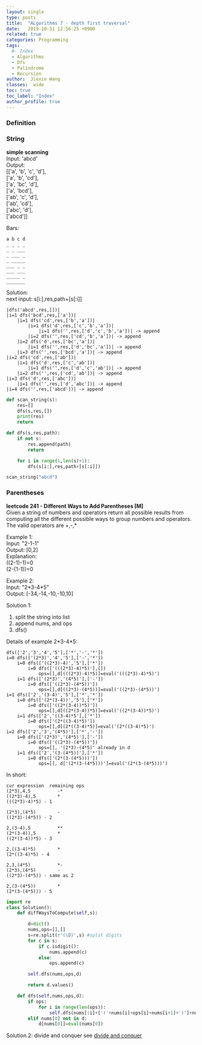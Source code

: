 ```yaml
---
layout: single
type: posts
title:  "ALgorithms 7 - depth first traversal"
date:   2019-10-31 12:56:25 +0900
related: true
categories: Programming
tags:
  #- Index
  - Algorithms
  - Dfs
  - Palindrome
  - Recursion
author:  Jiexin Wang
classes:  wide
toc: true
toc_label: "Index"
author_profile: true
---
```


### Definition

### String

**simple scanning**  
Input: 'abcd'  
Output:  
[['a', 'b', 'c', 'd'],  
['a', 'b', 'cd'],  
['a', 'bc', 'd'],  
['a', 'bcd'],  
['ab', 'c', 'd'],  
['ab', 'cd'],  
['abc', 'd'],  
['abcd']]  

Bars:  

    a b c d
    _ _ _ _
    _ _ ___
    _ ___ _
    _ _____
    ___ _ _
    ___ ___
    _____ _
    _______

Solution:  
next input: s[i:],res,path+[s[:i]]

    |dfs('abcd',res,[])|
    |i=1 dfs('bcd',res,['a'])|
        |i=1 dfs('cd',res,['b','a'])|                                  
            |i=1 dfs('d',res,['c','b','a'])|
                |i=1 dfs('',res,['d','c','b','a'])| -> append
            |i=2 dfs('',res,['cd','b','a'])| -> append
        |i=2 dfs('d',res,['bc','a'])|
            |i=1 dfs('',res,['d','bc','a'])| -> append
        |i=3 dfs('',res,['bcd','a'])| -> append
    |i=2 dfs('cd',res,['ab'])|
        |i=1 dfs('d',res,['c','ab'])|
            |i=1 dfs('',res,['d','c','ab'])| -> append
        |i=2 dfs('',res,['cd','ab'])| -> append
    |i=3 dfs('d',res,['abc'])|
        |i=1 dfs('',res,['d','abc'])| -> append
    |i=4 dfs('',res,['abcd'])| -> append


```python
def scan_string(s):
    res=[]
    dfs(s,res,[])
    print(res)
    return

def dfs(s,res,path):
    if not s:
        res.append(path)
        return

    for i in range(1,len(s)+1):
        dfs(s[i:],res,path+[s[:i]])

scan_string("abcd")
```

### Parentheses  

**leetcode 241 - Different Ways to Add Parentheses [M]**  
Given a string of numbers and operators return all possible results from computing all the different possible ways to group numbers and operators. The valid operators are +,-,*  

Example 1:  
Input: "2-1-1"  
Output: [0,2]  
Explanation:  
((2-1)-1)=0  
(2-(1-1))=0   

Example 2:  
Input: "2\*3-4\*5"  
Output: [-34,-14,-10,-10,10]  

Solution 1:  
1. split the string into list  
2. append nums, and ops  
3. dfs()  

Details of example 2\*3-4\*5:

    dfs(['2','3','4','5'],['*','-','*'])
    i=0 dfs(['(2*3)','4','5'],['-','*'])
        i=0 dfs(['((2*3)-4)','5'],['*'])
            i=0 dfs(['(((2*3)-4)*5)'],[])
                ops=[],d[(((2*3)-4)*5)]=eval('(((2*3)-4)*5)')
        i=1 dfs(['(2*3)','(4*5)'],['-'])
            i=0 dfs(['((2*3)-(4*5))'])
                ops=[],d[((2*3)-(4*5))]=eval('((2*3)-(4*5))')
    i=1 dfs(['2','(3-4)','5'],['*','*'])
        i=0 dfs(['(2*(3-4))','5'],['*'])
            i=0 dfs(['((2*(3-4))*5)'])
                ops=[],d[((2*(3-4))*5)]=eval('((2*(3-4))*5)')
        i=1 dfs(['2','((3-4)*5'],['*'])
            i=0 dfs(['(2*((3-4)*5)'])
                ops=[],d[(2*((3-4)*5)]=eval('(2*((3-4)*5)')
    i=2 dfs(['2','3','(4*5)'],['*','-'])
        i=0 dfs(['(2*3)','(4*5)'],['-'])
            i=0 dfs(['((2*3)-(4*5))'])
                ops=[], '(2*3)-(4*5)' already in d
        i=1 dfs(['2','(3-(4*5))'],['*'])
            i=0 dfs(['(2*(3-(4*5)))'])
                ops=[], d['(2*(3-(4*5)))']=eval('(2*(3-(4*5)))')

In short:  

    cur expression  remaining ops
    (2*3),4,5          -*
    ((2*3)-4),5        *
    (((2*3)-4)*5) - 1

    (2*3),(4*5)        -
    ((2*3)-(4*5)) - 2

    2,(3-4),5          **
    (2*(3-4)),5        *
    ((2*(3-4))*5) - 3

    2,((3-4)*5)        *
    (2*((3-4)*5) - 4  

    2,3,(4*5)          *-
    (2*3),(4*5)        -
    ((2*3)-(4*5)) - same as 2

    2,(3-(4*5))        *
    (2*(3-(4*5))) - 5


```python
import re
class Solution():
    def diffWaysToCompute(self,s):

        d=dict()
        nums,ops=[],[]
        s=re.split(r'(\D)',s) #split digits
        for c in s:
            if c.isdigit():
                nums.append(c)
            else:
                ops.append(c)

        self.dfs(nums,ops,d)

        return d.values()

    def dfs(self,nums,ops,d):
        if ops:
            for i in range(len(ops)):
                self.dfs(nums[:i]+['('+nums[i]+ops[i]+nums[i+1]+')']+nums[i+2:],ops[:i]+ops[i+1:],d)
        elif nums[0] not in d:
            d[nums[0]]=eval(nums[0])
```

Solution 2: divide and conquer see [divide and conquer]()
